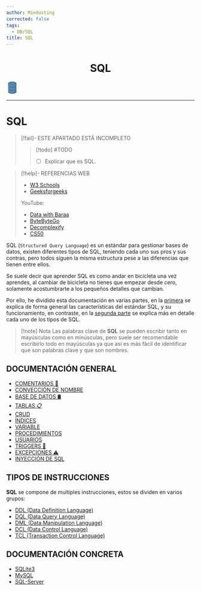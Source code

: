 ```yaml
---
author: Mindusting
corrected: false
tags:
  - DB/SQL
title: SQL
---
```


<h1 align="center">SQL</h1>

![#logo](../../../img/db.png)

---

# SQL

> [!fail]- ESTE APARTADO ESTÁ INCOMPLETO
> > [!todo] #TODO
> > - [ ] Explicar que es SQL.

> [!help]- REFERENCIAS WEB
> - [W3 Schools](https://www.w3schools.com/sql/default.asp)
> - [Geeksforgeeks](https://www.geeksforgeeks.org/sql/sql-tutorial/)
> 
> YouTube:
> - [Data with Baraa](https://youtu.be/SSKVgrwhzus)
> - [ByteByteGo](https://youtu.be/yMqldbY2AAg)
> - [Decomplexify](https://www.youtube.com/@decomplexify)
> - [CS50](https://youtu.be/1RCMYG8RUSE)

SQL (`Structured Query Language`) es un estándar para gestionar bases de datos, existen diferentes tipos de SQL, teniendo cada uno sus pros y sus contras, pero todos siguen la misma estructura pese a las diferencias que tienen entre ellos.

Se suele decir que aprender SQL es como andar en bicicleta una vez aprendes, al cambiar de bicicleta no tienes que empezar desde cero, solamente acostumbrarte a los pequeños detalles que cambian.

Por ello, he dividido esta documentación en varias partes, en la [primera](#DOCUMENTACIÓN%20GENERAL) se explica de forma general las características del estándar SQL, y su funcionamiento, en contraste, en la [segunda parte](#DOCUMENTACIÓN%20CONCRETA) se explica más en detalle cada uno de los tipos de SQL.

> [!note] Nota
> Las palabras clave de **SQL** se pueden escribir tanto en mayúsculas como en minúsculas, pero suele ser recomendable escribirlo todo en mayúsculas ya que así es más fácil de identificar que son palabras clave y que son nombres.

## DOCUMENTACIÓN GENERAL

- [COMENTARIOS 💬](sql_comments.md)
- [CONVECCIÓN DE NOMBRE](sql_names_convection.md)
- [BASE DE DATOS 🛢](sql_db.md)
- [TABLAS 📋](sql_table.md)
- [CRUD](sql_crud.md)
- [ÍNDICES](sql_index.md)
- [VARIABLE](sql_variables.md)
- [PROCEDIMIENTOS](sql_procedures.md)
- [USUARIOS](sql_users.md)
- [TRIGGERS 🔫](sql_triggers.md)
- [EXCEPCIONES ⚠️](sql_exceptions.md)
- [INYECCIÓN DE SQL](sql_injection.md)

## TIPOS DE INSTRUCCIONES

**SQL** se compone de multiples instrucciones, estos se dividen en varios grupos:

- [DDL (Data Definition Language)](sql_ddl.md)
- [DQL (Data Query Language)](sql_dql.md)
- [DML  (Data Manipulation Language)](sql_dml.md)
- [DCL (Data Control Language)](sql_dcl.md)
- [TCL (Transaction Control Language)](sql_tcl.md)

## DOCUMENTACIÓN CONCRETA

- [SQLite3](sqlite3/sqlite3.md)
- [MySQL](mysql/mysql.md)
- [SQL-Server](sql_server/sql_server.md)
